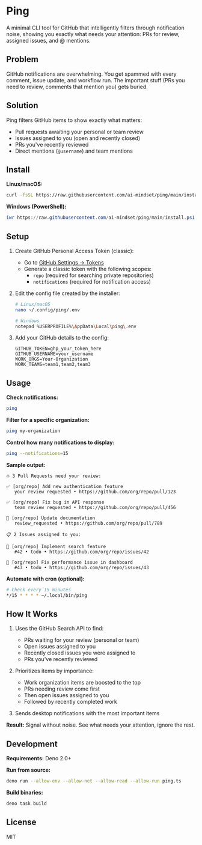 # Ping

A minimal CLI tool for GitHub that intelligently filters through notification noise, showing you exactly what needs your attention: PRs for review, assigned issues, and @ mentions.

## Problem

GitHub notifications are overwhelming. You get spammed with every comment, issue update, and workflow run. The important stuff (PRs you need to review, comments that mention you) gets buried.

## Solution

Ping filters GitHub items to show exactly what matters:

- Pull requests awaiting your personal or team review
- Issues assigned to you (open and recently closed)
- PRs you've recently reviewed
- Direct mentions (`@username`) and team mentions

## Install

**Linux/macOS:**

```bash
curl -fsSL https://raw.githubusercontent.com/ai-mindset/ping/main/install.sh | bash
```

**Windows (PowerShell):**

```powershell
iwr https://raw.githubusercontent.com/ai-mindset/ping/main/install.ps1 | iex
```

## Setup

1. Create GitHub Personal Access Token (classic):
   - Go to [GitHub Settings → Tokens](https://github.com/settings/tokens)
   - Generate a classic token with the following scopes:
     - `repo` (required for searching private repositories)
     - `notifications` (required for notification access)

2. Edit the config file created by the installer:
   ```bash
   # Linux/macOS
   nano ~/.config/ping/.env

   # Windows
   notepad %USERPROFILE%\AppData\Local\ping\.env
   ```

3. Add your GitHub details to the config:
   ```
   GITHUB_TOKEN=ghp_your_token_here
   GITHUB_USERNAME=your_username
   WORK_ORGS=Your-Organization
   WORK_TEAMS=team1,team2,team3
   ```

## Usage

**Check notifications:**

```bash
ping
```

**Filter for a specific organization:**

```bash
ping my-organization
```

**Control how many notifications to display:**

```bash
ping --notifications=15
```

**Sample output:**

```
🔥 3 Pull Requests need your review:

✅ [org/repo] Add new authentication feature
   your review requested • https://github.com/org/repo/pull/123

✅ [org/repo] Fix bug in API response
   team review requested • https://github.com/org/repo/pull/456

🔄 [org/repo] Update documentation
   review_requested • https://github.com/org/repo/pull/789

📋 2 Issues assigned to you:

📝 [org/repo] Implement search feature
   #42 • todo • https://github.com/org/repo/issues/42

📝 [org/repo] Fix performance issue in dashboard
   #43 • todo • https://github.com/org/repo/issues/43
```

**Automate with cron (optional):**

```bash
# Check every 15 minutes
*/15 * * * * ~/.local/bin/ping
```

## How It Works

1. Uses the GitHub Search API to find:
   - PRs waiting for your review (personal or team)
   - Open issues assigned to you
   - Recently closed issues you were assigned to
   - PRs you've recently reviewed

2. Prioritizes items by importance:
   - Work organization items are boosted to the top
   - PRs needing review come first
   - Then open issues assigned to you
   - Followed by recently completed work

3. Sends desktop notifications with the most important items

**Result:** Signal without noise. See what needs your attention, ignore the rest.

## Development

**Requirements:** Deno 2.0+

**Run from source:**

```bash
deno run --allow-env --allow-net --allow-read --allow-run ping.ts
```

**Build binaries:**

```bash
deno task build
```

## License

MIT

